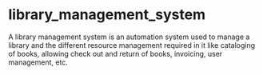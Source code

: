 # library_management_system
A library management system is an automation system used to manage a library and the different resource management required in it like cataloging of books, allowing check out and return of books, invoicing, user management, etc.
